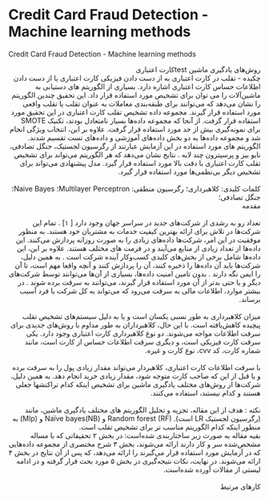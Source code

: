 # Credit Card Fraud Detection - Machine learning methods
Credit Card Fraud Detection - Machine learning methods


<div dir="rtl">
روش‌های یادگیری ماشین testکارت اعتباری
</div>

<div dir="rtl">چکیده - تقلب در کارت اعتباری به از دست دادن فیزیکی کارت اعتباری یا از دست دادن اطلاعات حساس کارت اعتباری اشاره دارد. بسیاری از الگوریتم های دستیابی به ماشین‌آلات را می توان برای تشخیص مورد استفاده قرار داد. این تحقیق چندین الگوریتم را نشان می‌دهد که می‌توانند برای طبقه‌بندی معاملات به عنوان تقلب یا تقلب واقعی مورد استفاده قرار گیرند. مجموعه داده تشخیص تقلب کارت اعتباری در این تحقیق مورد استفاده قرار گرفت. از آنجا که مجموعه داده‌ها بسیار نامتعادل بودند، تکنیک SMOTE برای نمونه‌گیری بیش از حد مورد استفاده قرار گرفت. علاوه بر این، انتخاب ویژگی انجام شد و مجموعه داده‌ها به دو بخش داده‌های آموزشی و داده‌های تست تقسیم شدند. الگوریتم های مورد استفاده در این آزمایش عبارتند از رگرسیون لجستیک، جنگل تصادفی، نایو بیز و پرسپترون چند لایه . نتایج نشان می‌دهد که هر الگوریتم می‌تواند برای تشخیص تقلب کارت اعتباری با دقت بالا مورد استفاده قرار گیرد.  مدل پیشنهادی می‌تواند برای تشخیص دیگر بی‌نظمی‌ها مورد استفاده قرار گیرد.  
</div>
<br/>

<div dir="rtl">
کلمات کلیدی: کلاهبرداری؛ رگرسیون منطقی: Multilayer Perceptron؛ Naive Bayes؛ جنگل تصادفی؛ 
</div>  

<div dir="rtl">
  مقدمه 
  </div>
  <br/>
<div dir="rtl">
  تعداد رو به رشدی از شرکت‌های جدید در سراسر جهان وجود دارد [‏ ۱] ‏. تمام این شرکت‌ها در تلاش برای ارائه بهترین کیفیت خدمات به مشتریان خود هستند. به منظور موفقیت در این امر، شرکت‌ها داده‌های زیادی را به صورت روزانه پردازش می‌کنند. این داده‌ها از تعداد زیادی از منابع می‌آیند و در فرمت های مختلف هستند. علاوه بر این، این داده‌ها شامل برخی از بخش‌های کلیدی کسب‌وکار آینده شرکت است . به همین دلیل، شرکت‌ها باید آن داده‌ها را ذخیره کنند، آن را پردازش کنند و آنچه واقعا مهم است، تا آن را ایمن نگه دارند . بدون تامین امنیت داده‌ها، بسیاری از آن‌ها می‌توانند توسط شرکت‌های دیگر و یا حتی بدتر از آن مورد استفاده قرار گیرند، می‌توانند به سرقت برده شوند . در بیشتر موارد، اطلاعات مالی به سرقت می‌رود که می‌تواند به کل شرکت یا فرد آسیب برساند. 
  </div>
<br/>

<div dir="rtl">
میزان کلاهبرداری به طور نسبی یکسان است و یا به دلیل سیستم‌های تشخیص تقلب پیچیده کاهش‌یافته است. با این حال، کلاهبرداران به طور مداوم با روش‌های جدیدی برای سرقت اطلاعات مواجه می‌شوند. دو نوع کلاهبرداری کارت اعتباری وجود دارد. یکی سرقت کارت فیزیکی است، و دیگری سرقت اطلاعات حساس از کارت است، مانند شماره کارت، کد cvv، نوع کارت و غیره.
</div>
<br/>
<div dir="rtl">
با سرقت اطلاعات کارت اعتباری، کلاهبردار می‌تواند مقدار زیادی پول را به سرقت برده و یا قبل از این که صاحب کارت متوجه شود، مقدار زیادی خرید انجام دهد. به همین دلیل، شرکت‌ها از روش‌های مختلف یادگیری ماشین برای تشخیص اینکه کدام تراکنشها جعلی هستند و کدام نیستند، استفاده می‌کنند.
<div/>
<br/>  
<div dir="rtl">
نکته : هدف از این مقاله، تجزیه و تحلیل الگوریتم های مختلف یادگیری ماشین، مانند (رگرسیون لجستیک LR است). Random forest (RF) و Naïve bayes(NB) و (Mlp) به منظور اینکه کدام الگوریتم مناسب تر برای تشخیص تقلب است.
</div>

<div dir="rtl">
بقیه مقاله به صورت زیر ساختاربندی شده‌است: در بخش ۲ تحقیقاتی که با مساله مشخص‌شده سر و کار دارند ارائه می‌شوند، بخش ۳ شرح مختصری از مجموعه داده‌هایی که در آزمایش مورد استفاده قرار می‌گیرند را ارائه می‌دهد، که پس از آن نتایج در بخش ۴ ارائه می‌شوند.
در نهایت، نکات نتیجه‌گیری در بخش ۵ مورد بحث قرار گرفته و در ادامه لیستی از مقالات آورده شده‌است.
  </div>  
<br/>
<div dir="rtl">  
کارهای مرتبط
</div>  
